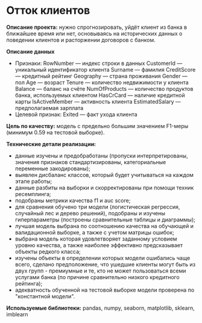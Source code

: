 # Отток клиентов

**Описание проекта:** нужно спрогнозировать, уйдёт клиент из банка в ближайшее время или нет, основываясь на исторических данных о поведении клиентов и расторжении договоров с банком.

**Описание данных**
- Признаки:
  RowNumber — индекс строки в данных
  CustomerId — уникальный идентификатор клиента
  Surname — фамилия
  CreditScore — кредитный рейтинг
  Geography — страна проживания
  Gender — пол
  Age — возраст
  Tenure — количество недвижимости у клиента
  Balance — баланс на счёте
  NumOfProducts — количество продуктов банка, используемых клиентом
  HasCrCard — наличие кредитной карты
  IsActiveMember — активность клиента
  EstimatedSalary — предполагаемая зарплата
- Целевой признак:
  Exited — факт ухода клиента

**Цель по качеству:** модель с предельно большим значением F1-меры (минимум 0.59 на тестовой выборке).

**Технические детали реализации:**
- данные изучены и предобработаны (пропуски интерпретированы, значения признаков стандартизированы, категориальные переменные закодированы);
- выявлен дисбаланс классов, который будет учитываться на каждом этапе работы;
- данные разбиты на выборки и скорректированы при помощи техник ресемплинга;
- подобраны метрики качества f1 и auc score;
- для сравнения обучено три модели (логистическая регрессия, случайный лес и дерево решений), подобраны и изучены гиперпараметры (построены сравнительные таблицы и диаграммы);
- лучшая модель выбрана по соотношению качества на обучающей и валидационной выборке, а также с учетом матрицы ошибок;
- выбрана модель которая удовлетворяет заданному условием уровню качества, а также наиболее эффективно предсказывает объекты редкого класса;
- изучены объекты в определении которых модели ошибались чаще всего, сделано предположение, что ушедшие клиенты могут быть из двух групп - премиумные и те, кто не может пользоваться всеми услугами банка (по причине сравнительно низкого кредитного рейтинга);
- адекватность обученной на тестовой выборке модели проверена по "константной модели".

**Используемые библиотеки:** pandas, numpy, seaborn, matplotlib, sklearn, imblearn
